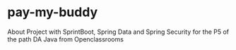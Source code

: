 # pay-my-buddy
About Project with SprintBoot, Spring Data and Spring Security for the P5 of the path DA Java from Openclassrooms
